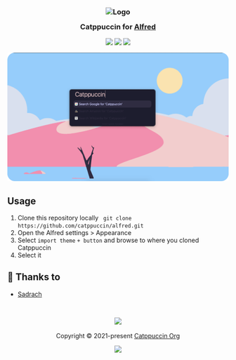 <h3 align="center">
	<img src="https://raw.githubusercontent.com/catppuccin/catppuccin/main/assets/logos/exports/1544x1544_circle.png" width="100" alt="Logo"/><br/>
	<img src="https://raw.githubusercontent.com/catppuccin/catppuccin/main/assets/misc/transparent.png" height="30" width="0px"/>
	Catppuccin for <a href="https://www.alfredapp.com">Alfred</a>
	<img src="https://raw.githubusercontent.com/catppuccin/catppuccin/main/assets/misc/transparent.png" height="30" width="0px"/>
</h3>

<p align="center">
	<a href="https://github.com/catppuccin/alfred/stargazers"><img src="https://img.shields.io/github/stars/catppuccin/alfred?colorA=363a4f&colorB=b7bdf8&style=for-the-badge"></a>
	<a href="https://github.com/catppuccin/alfred/issues"><img src="https://img.shields.io/github/issues/catppuccin/alfred?colorA=363a4f&colorB=f5a97f&style=for-the-badge"></a>
	<a href="https://github.com/catppuccin/alfred/contributors"><img src="https://img.shields.io/github/contributors/catppuccin/alfred?colorA=363a4f&colorB=a6da95&style=for-the-badge"></a>
</p>
    
<p align="center">
  <img src="https://raw.githubusercontent.com/catppuccin/alfred/main/assets/alfred.png"/>
</p>

## Usage

1. Clone this repository locally
    ``` git clone https://github.com/catppuccin/alfred.git```
2. Open the Alfred settings > Appearance
3. Select `import theme` `+ button` and browse to where you cloned Catppuccin
4. Select it

## 💝 Thanks to

- [Sadrach](https://github.com/sadrach-cl)

&nbsp;

<p align="center"><img src="https://raw.githubusercontent.com/catppuccin/catppuccin/main/assets/footers/gray0_ctp_on_line.svg?sanitize=true" /></p>
<p align="center">Copyright &copy; 2021-present <a href="https://github.com/catppuccin" target="_blank">Catppuccin Org</a>
<p align="center"><a href="https://github.com/catppuccin/catppuccin/blob/main/LICENSE"><img src="https://img.shields.io/static/v1.svg?style=for-the-badge&label=License&message=MIT&logoColor=d9e0ee&colorA=363a4f&colorB=b7bdf8"/></a></p>
